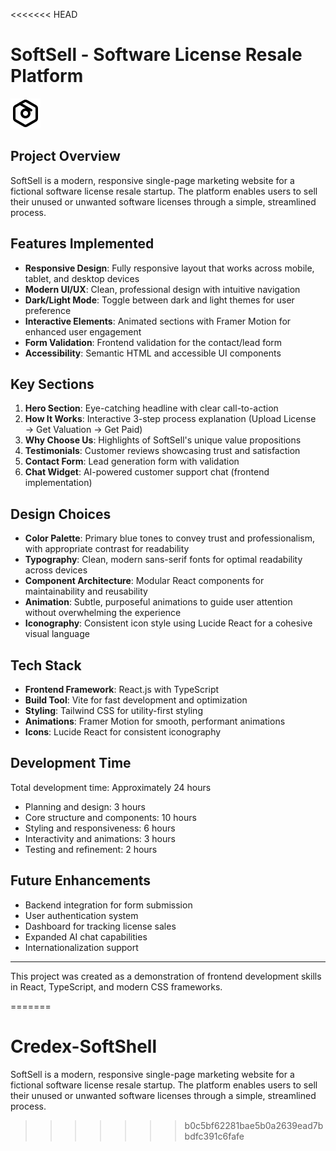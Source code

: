 <<<<<<< HEAD
#  SoftSell - Software License Resale Platform

![SoftSell Logo](src/assets/favicon.svg)

## Project Overview

SoftSell is a modern, responsive single-page marketing website for a fictional software license resale startup. The platform enables users to sell their unused or unwanted software licenses through a simple, streamlined process.

## Features Implemented

- **Responsive Design**: Fully responsive layout that works across mobile, tablet, and desktop devices
- **Modern UI/UX**: Clean, professional design with intuitive navigation
- **Dark/Light Mode**: Toggle between dark and light themes for user preference
- **Interactive Elements**: Animated sections with Framer Motion for enhanced user engagement
- **Form Validation**: Frontend validation for the contact/lead form
- **Accessibility**: Semantic HTML and accessible UI components

## Key Sections

1. **Hero Section**: Eye-catching headline with clear call-to-action
2. **How It Works**: Interactive 3-step process explanation (Upload License → Get Valuation → Get Paid)
3. **Why Choose Us**: Highlights of SoftSell's unique value propositions
4. **Testimonials**: Customer reviews showcasing trust and satisfaction
5. **Contact Form**: Lead generation form with validation
6. **Chat Widget**: AI-powered customer support chat (frontend implementation)

## Design Choices

- **Color Palette**: Primary blue tones to convey trust and professionalism, with appropriate contrast for readability
- **Typography**: Clean, modern sans-serif fonts for optimal readability across devices
- **Component Architecture**: Modular React components for maintainability and reusability
- **Animation**: Subtle, purposeful animations to guide user attention without overwhelming the experience
- **Iconography**: Consistent icon style using Lucide React for a cohesive visual language

## Tech Stack

- **Frontend Framework**: React.js with TypeScript
- **Build Tool**: Vite for fast development and optimization
- **Styling**: Tailwind CSS for utility-first styling
- **Animations**: Framer Motion for smooth, performant animations
- **Icons**: Lucide React for consistent iconography

## Development Time

Total development time: Approximately 24 hours

- Planning and design: 3 hours
- Core structure and components: 10 hours
- Styling and responsiveness: 6 hours
- Interactivity and animations: 3 hours
- Testing and refinement: 2 hours

## Future Enhancements

- Backend integration for form submission
- User authentication system
- Dashboard for tracking license sales
- Expanded AI chat capabilities
- Internationalization support

---

This project was created as a demonstration of frontend development skills in React, TypeScript, and modern CSS frameworks.
  
=======
# Credex-SoftShell
SoftSell is a modern, responsive single-page marketing website for a fictional software license resale startup. The platform enables users to sell their unused or unwanted software licenses through a simple, streamlined process.
>>>>>>> b0c5bf62281bae5b0a2639ead7bbdfc391c6fafe

